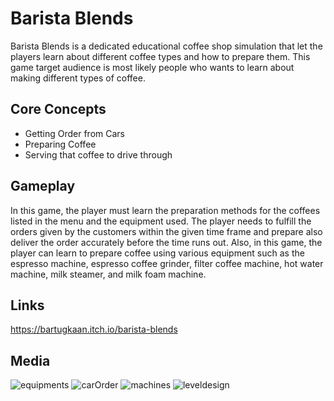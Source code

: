 # Barista Blends

Barista Blends is a dedicated educational coffee shop simulation that let the players learn about different coffee types and how to prepare them. This game target audience is most likely people who wants to learn about making different types of coffee.

## Core Concepts
* Getting Order from Cars
* Preparing Coffee
* Serving that coffee to drive through

## Gameplay 
In this game, the player must learn the preparation methods for the coffees listed in the menu and the equipment used. The player needs to fulfill the orders given by the customers within the given time frame and prepare also deliver the order accurately before the time runs out. Also, in this game, the player can learn to prepare coffee using various equipment such as the espresso machine, espresso coffee grinder, filter coffee machine, hot water machine, milk steamer, and milk foam machine.

## Links
https://bartugkaan.itch.io/barista-blends

## Media
![equipments](https://github.com/user-attachments/assets/9cc535ba-7cab-4f9f-b8c4-82cbf237f763)
![carOrder](https://github.com/user-attachments/assets/96d65675-268c-4a70-b761-842a7750a27f)
![machines](https://github.com/user-attachments/assets/69b3d9e6-8ed5-4420-989d-9b8bcd5971f8)
![leveldesign](https://github.com/user-attachments/assets/a2d65dc9-bab3-418f-a5a7-0913ef8c270e)
